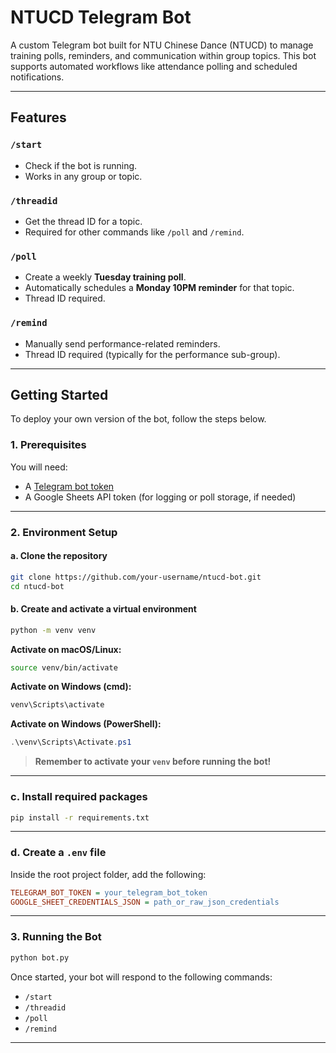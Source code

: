 # NTUCD Telegram Bot

A custom Telegram bot built for NTU Chinese Dance (NTUCD) to manage training polls, reminders, and communication within group topics. This bot supports automated workflows like attendance polling and scheduled notifications.

---

## Features

### `/start`
- Check if the bot is running.
- Works in any group or topic.
  
### `/threadid`
- Get the thread ID for a topic.
- Required for other commands like `/poll` and `/remind`.

### `/poll`
- Create a weekly **Tuesday training poll**.
- Automatically schedules a **Monday 10PM reminder** for that topic.
- Thread ID required.

### `/remind`
- Manually send performance-related reminders.
- Thread ID required (typically for the performance sub-group).

---

## Getting Started

To deploy your own version of the bot, follow the steps below.

### 1. Prerequisites

You will need:
- A [Telegram bot token](https://t.me/BotFather)
- A Google Sheets API token (for logging or poll storage, if needed)

---

### 2. Environment Setup

#### a. Clone the repository
```bash
git clone https://github.com/your-username/ntucd-bot.git
cd ntucd-bot
```
#### b. Create and activate a virtual environment

```bash
python -m venv venv
```

**Activate on macOS/Linux:**

```bash
source venv/bin/activate
```

**Activate on Windows (cmd):**

```bash
venv\Scripts\activate
```

**Activate on Windows (PowerShell):**

```powershell
.\venv\Scripts\Activate.ps1
```

> **Remember to activate your `venv` before running the bot!**

---

### c. Install required packages

```bash
pip install -r requirements.txt
```

---

### d. Create a `.env` file

Inside the root project folder, add the following:

```ini
TELEGRAM_BOT_TOKEN = your_telegram_bot_token
GOOGLE_SHEET_CREDENTIALS_JSON = path_or_raw_json_credentials
```

---

### 3. Running the Bot

```bash
python bot.py
```

Once started, your bot will respond to the following commands:

* `/start`
* `/threadid`
* `/poll`
* `/remind`

---

